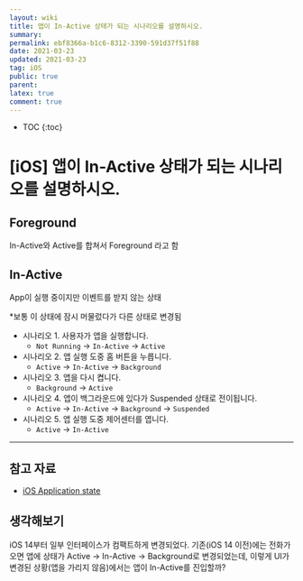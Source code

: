 ```yaml
---
layout: wiki
title: 앱이 In-Active 상태가 되는 시나리오를 설명하시오.
summary: 
permalink: ebf8366a-b1c6-8312-3390-591d37f51f88
date: 2021-03-23
updated: 2021-03-23
tag: iOS 
public: true
parent: 
latex: true
comment: true
---
```


* TOC
{:toc}

# \[iOS] 앱이 In-Active 상태가 되는 시나리오를 설명하시오.

## Foreground

In-Active와 Active를 합쳐서 Foreground 라고 함

## In-Active

App이 실행 중이지만 이벤트를 받지 않는 상태

*보통 이 상태에 잠시 머물렀다가 다른 상태로 변경됨

- 시나리오 1. 사용자가 앱을 실행합니다.
    - `Not Running` → `In-Active` → `Active`
- 시나리오 2. 앱 실행 도중 홈 버튼을 누릅니다.
    - `Active` → `In-Active` → `Background`
- 시나리오 3. 앱을 다시 켭니다.
    - `Background` → `Active`
- 시나리오 4. 앱이 백그라운드에 있다가 Suspended 상태로 전이됩니다.
    - `Active` → `In-Active` → `Background` → `Suspended`
- 시나리오 5. 앱 실행 도중 제어센터를 엽니다.
	- `Active` -> `In-Active`

---

## 참고 자료

- [iOS Application state](https://caution-dev.github.io/ios/2019/03/14/iOS-Application-state.html)

## 생각해보기

iOS 14부터 일부 인터페이스가 컴팩트하게 변경되었다. 기존(iOS 14 이전)에는 전화가 오면 앱에 상태가 Active → In-Active → Background로 변경되었는데, 이렇게 UI가 변경된 상황(앱을 가리지 않음)에서는 앱이 In-Active를 진입할까?
